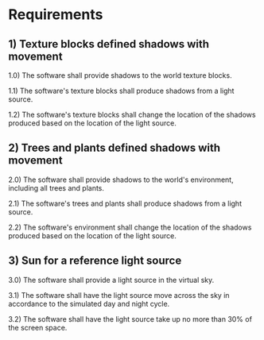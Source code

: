 # Requirements 

## 1) Texture blocks defined shadows with movement

1.0) The software shall provide shadows to the world texture blocks.

1.1) The software's texture blocks shall produce shadows from a light source.

1.2) The software's texture blocks shall change the location of the shadows produced based on the location of the light source.

## 2) Trees and plants defined shadows with movement

2.0) The software shall provide shadows to the world's environment, including all trees and plants.

2.1) The software's trees and plants shall produce shadows from a light source.

2.2) The software's environment shall change the location of the shadows produced based on the location of the light source.

## 3) Sun for a reference light source

3.0) The software shall provide a light source in the virtual sky.

3.1) The software shall have the light source move across the sky in accordance to the simulated day and night cycle.

3.2) The software shall have the light source take up no more than 30% of the screen space.
